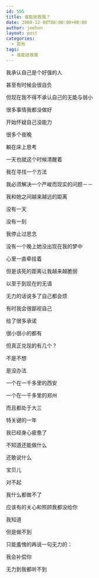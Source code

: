 ```yaml
---
id: 595
title: 谁能拯救我？
date: 2008-12-08T08:00:00+00:00
author: jeehon
layout: post
categories:
  - 其他
tags:
  - 谁能拯救我
---
```

我承认自己是个好强的人
  
甚至有时候会很自负
  
但现在我不得不承认自己的无能与弱小
  
很多事情我都没做好
  
开始怀疑自己没能力

很多个夜晚
  
躺在床上思考
  
一天也就这个时候清醒着
  
我在寻找一个方法
  
我必须解决一个严峻而现实的问题－－
  
我和她之间越来越远的距离
  
没有一天
  
没有一刻
  
我停止过思念
  
没有一个晚上她没出现在我的梦中
  
心里一直牵挂着
  
但是该死的距离让我越来越脆弱
  
以至于到现在的无语
  
无力的话说多了自己都会烦
  
有时我会很鄙视自己
  
给了很多承诺
  
很小很小的都有
  
但真正兑现的有几个？
  
不是不想
  
是没办法
  
一个在一千多里的西安
  
一个在一千多里的郑州
  
而且都处于大三
  
特关键的一年
  
我已经身心疲惫了
  
不知道还能做什么
  
还敢说什么

宝贝儿
  
对不起
  
我什么都做不了
  
应该有的关心和照顾我都没给你
  
我知道
  
但是做不到
  
只能羞愧的再说一句无力的：
  
我会补偿你
  
无力到我都听不到